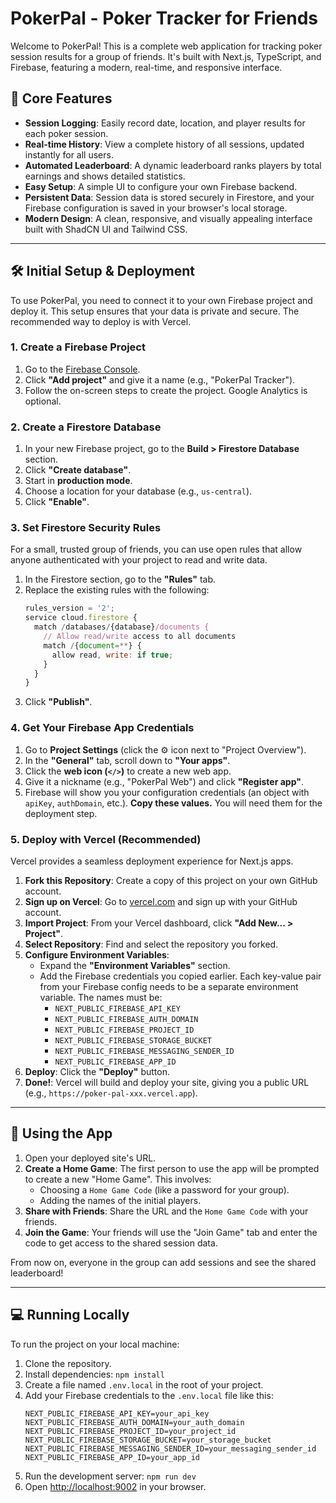 # PokerPal - Poker Tracker for Friends

Welcome to PokerPal! This is a complete web application for tracking poker session results for a group of friends. It's built with Next.js, TypeScript, and Firebase, featuring a modern, real-time, and responsive interface.

## 🚀 Core Features

-   **Session Logging**: Easily record date, location, and player results for each poker session.
-   **Real-time History**: View a complete history of all sessions, updated instantly for all users.
-   **Automated Leaderboard**: A dynamic leaderboard ranks players by total earnings and shows detailed statistics.
-   **Easy Setup**: A simple UI to configure your own Firebase backend.
-   **Persistent Data**: Session data is stored securely in Firestore, and your Firebase configuration is saved in your browser's local storage.
-   **Modern Design**: A clean, responsive, and visually appealing interface built with ShadCN UI and Tailwind CSS.

---

## 🛠️ Initial Setup & Deployment

To use PokerPal, you need to connect it to your own Firebase project and deploy it. This setup ensures that your data is private and secure. The recommended way to deploy is with Vercel.

### 1. Create a Firebase Project

1.  Go to the [Firebase Console](https://console.firebase.google.com/).
2.  Click **"Add project"** and give it a name (e.g., "PokerPal Tracker").
3.  Follow the on-screen steps to create the project. Google Analytics is optional.

### 2. Create a Firestore Database

1.  In your new Firebase project, go to the **Build > Firestore Database** section.
2.  Click **"Create database"**.
3.  Start in **production mode**.
4.  Choose a location for your database (e.g., `us-central`).
5.  Click **"Enable"**.

### 3. Set Firestore Security Rules

For a small, trusted group of friends, you can use open rules that allow anyone authenticated with your project to read and write data.

1.  In the Firestore section, go to the **"Rules"** tab.
2.  Replace the existing rules with the following:
    ```javascript
    rules_version = '2';
    service cloud.firestore {
      match /databases/{database}/documents {
        // Allow read/write access to all documents
        match /{document=**} {
          allow read, write: if true;
        }
      }
    }
    ```
3.  Click **"Publish"**.

### 4. Get Your Firebase App Credentials

1.  Go to **Project Settings** (click the ⚙️ icon next to "Project Overview").
2.  In the **"General"** tab, scroll down to **"Your apps"**.
3.  Click the **web icon (`</>`)** to create a new web app.
4.  Give it a nickname (e.g., "PokerPal Web") and click **"Register app"**.
5.  Firebase will show you your configuration credentials (an object with `apiKey`, `authDomain`, etc.). **Copy these values.** You will need them for the deployment step.

### 5. Deploy with Vercel (Recommended)

Vercel provides a seamless deployment experience for Next.js apps.

1.  **Fork this Repository**: Create a copy of this project on your own GitHub account.
2.  **Sign up on Vercel**: Go to [vercel.com](https://vercel.com) and sign up with your GitHub account.
3.  **Import Project**: From your Vercel dashboard, click **"Add New... > Project"**.
4.  **Select Repository**: Find and select the repository you forked.
5.  **Configure Environment Variables**:
    *   Expand the **"Environment Variables"** section.
    *   Add the Firebase credentials you copied earlier. Each key-value pair from your Firebase config needs to be a separate environment variable. The names must be:
        -   `NEXT_PUBLIC_FIREBASE_API_KEY`
        -   `NEXT_PUBLIC_FIREBASE_AUTH_DOMAIN`
        -   `NEXT_PUBLIC_FIREBASE_PROJECT_ID`
        -   `NEXT_PUBLIC_FIREBASE_STORAGE_BUCKET`
        -   `NEXT_PUBLIC_FIREBASE_MESSAGING_SENDER_ID`
        -   `NEXT_PUBLIC_FIREBASE_APP_ID`
6.  **Deploy**: Click the **"Deploy"** button.
7.  **Done!**: Vercel will build and deploy your site, giving you a public URL (e.g., `https://poker-pal-xxx.vercel.app`).

---

## 🚀 Using the App

1.  Open your deployed site's URL.
2.  **Create a Home Game**: The first person to use the app will be prompted to create a new "Home Game". This involves:
    *   Choosing a `Home Game Code` (like a password for your group).
    *   Adding the names of the initial players.
3.  **Share with Friends**: Share the URL and the `Home Game Code` with your friends.
4.  **Join the Game**: Your friends will use the "Join Game" tab and enter the code to get access to the shared session data.

From now on, everyone in the group can add sessions and see the shared leaderboard!

---

## 💻 Running Locally

To run the project on your local machine:

1.  Clone the repository.
2.  Install dependencies: `npm install`
3.  Create a file named `.env.local` in the root of your project.
4.  Add your Firebase credentials to the `.env.local` file like this:
    ```
    NEXT_PUBLIC_FIREBASE_API_KEY=your_api_key
    NEXT_PUBLIC_FIREBASE_AUTH_DOMAIN=your_auth_domain
    NEXT_PUBLIC_FIREBASE_PROJECT_ID=your_project_id
    NEXT_PUBLIC_FIREBASE_STORAGE_BUCKET=your_storage_bucket
    NEXT_PUBLIC_FIREBASE_MESSAGING_SENDER_ID=your_messaging_sender_id
    NEXT_PUBLIC_FIREBASE_APP_ID=your_app_id
    ```
5.  Run the development server: `npm run dev`
6.  Open [http://localhost:9002](http://localhost:9002) in your browser.

